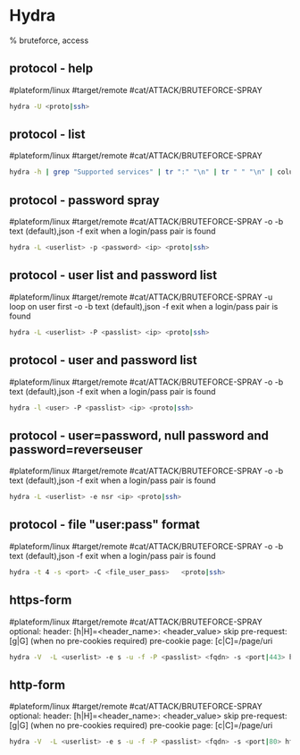 # Hydra

% bruteforce, access

## protocol - help
#plateform/linux #target/remote #cat/ATTACK/BRUTEFORCE-SPRAY 
```bash
hydra -U <proto|ssh> 
```
## protocol - list
#plateform/linux #target/remote #cat/ATTACK/BRUTEFORCE-SPRAY 
```bash
hydra -h | grep "Supported services" | tr ":" "\n" | tr " " "\n" | column -e
```

## protocol - password spray
#plateform/linux #target/remote #cat/ATTACK/BRUTEFORCE-SPRAY 
-o <FILE>
-b <format> text (default),json
-f  exit when a login/pass pair is found
```bash
hydra -L <userlist> -p <password> <ip> <proto|ssh> 
```

## protocol - user list and password list
#plateform/linux #target/remote #cat/ATTACK/BRUTEFORCE-SPRAY 
-u loop on user first
-o <FILE>
-b <format> text (default),json
-f  exit when a login/pass pair is found
```bash
hydra -L <userlist> -P <passlist> <ip> <proto|ssh> 
```

## protocol - user and password list
#plateform/linux #target/remote #cat/ATTACK/BRUTEFORCE-SPRAY 
-o <FILE>
-b <format> text (default),json
-f  exit when a login/pass pair is found
```bash
hydra -l <user> -P <passlist> <ip> <proto|ssh> 
```

## protocol - user=password, null password and password=reverseuser
#plateform/linux #target/remote #cat/ATTACK/BRUTEFORCE-SPRAY 
-o <FILE>
-b <format> text (default),json
-f  exit when a login/pass pair is found
```bash
hydra -L <userlist> -e nsr <ip> <proto|ssh> 
```

## protocol - file "user:pass" format
#plateform/linux #target/remote #cat/ATTACK/BRUTEFORCE-SPRAY 
-o <FILE>
-b <format> text (default),json
-f  exit when a login/pass pair is found
```bash
hydra -t 4 -s <port> -C <file_user_pass>   <proto|ssh> 
```

## https-form
#plateform/linux #target/remote #cat/ATTACK/BRUTEFORCE-SPRAY 
optional:
    header: [h|H]=<header_name>\: <header_value>
    skip pre-request: [g|G] (when no pre-cookies required)
    pre-cookie page: [c|C]=/page/uri
```bash
hydra -V  -L <userlist> -e s -u -f -P <passlist> <fqdn> -s <port|443> https-post-form "<form_path>:<const_form_params>&<user_field_name|username>=^USER^&<password_field_name|password>==^PASS^<const_form_params>:F=<error_reponse_pattern[:<optional>]"
```


## http-form
#plateform/linux #target/remote #cat/ATTACK/BRUTEFORCE-SPRAY 
optional:
    header: [h|H]=<header_name>\: <header_value>
    skip pre-request: [g|G] (when no pre-cookies required)
    pre-cookie page: [c|C]=/page/uri
```bash
hydra -V  -L <userlist> -e s -u -f -P <passlist> <fqdn> -s <port|80> http-post-form "<form_path>:<const_form_params>&<user_field_name|username>=^USER^&<password_field_name|password>==^PASS^<const_form_params>:F=<error_reponse_pattern[:<optional>]"
```